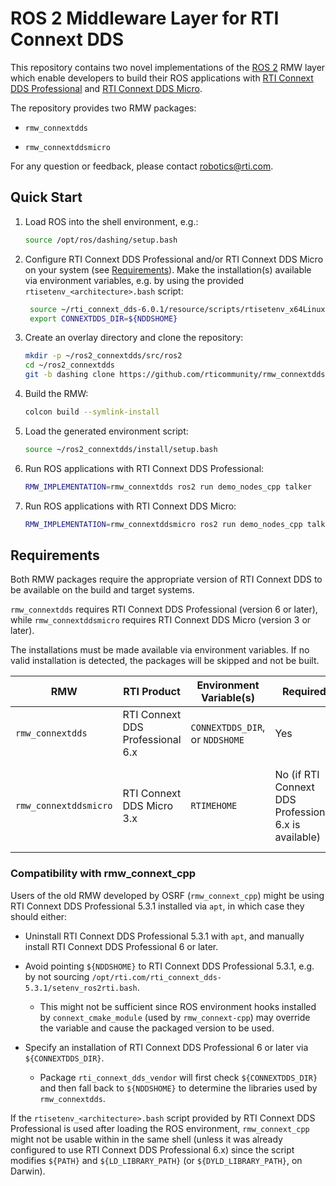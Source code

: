 # ROS 2 Middleware Layer for RTI Connext DDS

This repository contains two novel implementations of the [ROS 2](https://index.ros.org/doc/ros2/)
RMW layer which enable developers to build their ROS applications with [RTI Connext DDS Professional](https://www.rti.com/products/connext-dds-professional)
and [RTI Connext DDS Micro](https://www.rti.com/products/connext-dds-micro).

The repository provides two RMW packages:

- `rmw_connextdds`

- `rmw_connextddsmicro`

For any question or feedback, please contact robotics@rti.com.

## Quick Start

1. Load ROS into the shell environment, e.g.:

    ```sh
    source /opt/ros/dashing/setup.bash
    ```

2. Configure RTI Connext DDS Professional and/or RTI Connext DDS Micro on your
   system (see [Requirements](#requirements)). Make the installation(s)
   available via environment variables, e.g. by using the provided
   `rtisetenv_<architecture>.bash` script:

   ```sh
    source ~/rti_connext_dds-6.0.1/resource/scripts/rtisetenv_x64Linux4gcc7.3.0.bash
    export CONNEXTDDS_DIR=${NDDSHOME}
    ```

3. Create an overlay directory and clone the repository:

    ```sh
    mkdir -p ~/ros2_connextdds/src/ros2
    cd ~/ros2_connextdds
    git -b dashing clone https://github.com/rticommunity/rmw_connextdds.git src/ros2/rmw_connextdds
    ```

4. Build the RMW:

    ```sh
    colcon build --symlink-install
    ```

5. Load the generated environment script:

    ```sh
    source ~/ros2_connextdds/install/setup.bash
    ```

6. Run ROS applications with RTI Connext DDS Professional:

    ```sh
    RMW_IMPLEMENTATION=rmw_connextdds ros2 run demo_nodes_cpp talker
    ```

7. Run ROS applications with RTI Connext DDS Micro:

    ```sh
    RMW_IMPLEMENTATION=rmw_connextddsmicro ros2 run demo_nodes_cpp talker
    ```

## Requirements

Both RMW packages require the appropriate version of RTI Connext DDS to be
available on the build and target systems.

`rmw_connextdds` requires RTI Connext DDS Professional (version 6 or later),
while `rmw_connextddsmicro` requires RTI Connext DDS Micro (version 3 or later).

The installations must be made available via environment variables. If no
valid installation is detected, the packages will be skipped and not be built.

|RMW|RTI Product|Environment Variable(s)|Required|Default|
|---|-----------|-----------------------|--------|-------|
|`rmw_connextdds`|RTI Connext DDS Professional 6.x|`CONNEXTDDS_DIR`, or `NDDSHOME`|Yes|None|
|`rmw_connextddsmicro`|RTI Connext DDS Micro 3.x |`RTIMEHOME`|No (if RTI Connext DDS Professional 6.x is available)|Guessed from contents of RTI Connext DDS Professional installation.|

### Compatibility with rmw_connext_cpp

Users of the old RMW developed by OSRF (`rmw_connext_cpp`) might be using
RTI Connext DDS Professional 5.3.1 installed via `apt`, in which
case they should either:

- Uninstall RTI Connext DDS Professional 5.3.1 with `apt`, and manually install
  RTI Connext DDS Professional 6 or later.

- Avoid pointing `${NDDSHOME}` to RTI Connext DDS Professional 5.3.1,
  e.g. by not sourcing `/opt/rti.com/rti_connext_dds-5.3.1/setenv_ros2rti.bash`.

  - This might not be sufficient since ROS environment hooks installed by
    `connext_cmake_module` (used by `rmw_connext-cpp`) may override the
    variable and cause the packaged version to be used.

- Specify an installation of RTI Connext DDS Professional 6 or later via
  `${CONNEXTDDS_DIR}`.

  - Package `rti_connext_dds_vendor` will first check `${CONNEXTDDS_DIR}` and then
    fall back to `${NDDSHOME}` to determine the libraries used by `rmw_connextdds`.

If the `rtisetenv_<architecture>.bash` script provided by RTI Connext DDS Professional
is used after loading the ROS environment, `rmw_connext_cpp` might not be usable
within in the same shell (unless it was already configured to use RTI Connext
DDS Professional 6.x) since the script modifies `${PATH}` and `${LD_LIBRARY_PATH}`
(or `${DYLD_LIBRARY_PATH}`, on Darwin).
